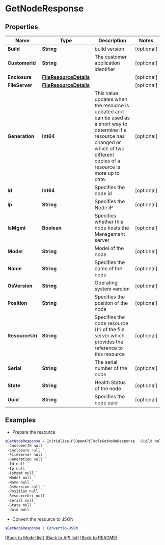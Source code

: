# GetNodeResponse
## Properties

Name | Type | Description | Notes
------------ | ------------- | ------------- | -------------
**Build** | **String** | build version | [optional] 
**CustomerId** | **String** | The customer application identifier | [optional] 
**Enclosure** | [**FileResourceDetails**](FileResourceDetails.md) |  | [optional] 
**FileServer** | [**FileResourceDetails**](FileResourceDetails.md) |  | [optional] 
**Generation** | **Int64** | This value updates when the resource is updated and can be used as a short way to determine if a resource has changed or which of two different copies of a resource is more up to date.  | [optional] 
**Id** | **Int64** | Specifies the node id | [optional] 
**Ip** | **String** | Specifies the Node IP | [optional] 
**IsMgmt** | **Boolean** | Specifies whether this node hosts the Management server | [optional] 
**Model** | **String** | Model of the node | [optional] 
**Name** | **String** | Specifies the name of the node | [optional] 
**OsVersion** | **String** | Operating system version | [optional] 
**Position** | **String** | Specifies the position of the node | [optional] 
**ResourceUri** | **String** | Specifies the node resource Uri of the file server which provides the reference to this resource | [optional] 
**Serial** | **String** | The serial number of the node | [optional] 
**State** | **String** | Health Status of the node | [optional] 
**Uuid** | **String** | Specifies the node uuid | [optional] 

## Examples

- Prepare the resource
```powershell
$GetNodeResponse = Initialize-PSOpenAPIToolsGetNodeResponse  -Build null `
 -CustomerId null `
 -Enclosure null `
 -FileServer null `
 -Generation null `
 -Id null `
 -Ip null `
 -IsMgmt null `
 -Model null `
 -Name null `
 -OsVersion null `
 -Position null `
 -ResourceUri null `
 -Serial null `
 -State null `
 -Uuid null
```

- Convert the resource to JSON
```powershell
$GetNodeResponse | ConvertTo-JSON
```

[[Back to Model list]](../README.md#documentation-for-models) [[Back to API list]](../README.md#documentation-for-api-endpoints) [[Back to README]](../README.md)

